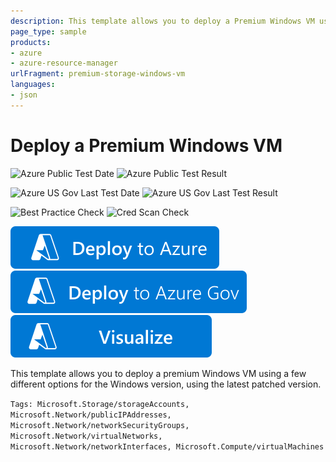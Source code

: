 ```yaml
---
description: This template allows you to deploy a Premium Windows VM using a few different options for the Windows version, using the latest patched version.
page_type: sample
products:
- azure
- azure-resource-manager
urlFragment: premium-storage-windows-vm
languages:
- json
---
```

# Deploy a Premium Windows VM

![Azure Public Test Date](https://azurequickstartsservice.blob.core.windows.net/badges/quickstarts/microsoft.compute/premium-storage-windows-vm/PublicLastTestDate.svg)
![Azure Public Test Result](https://azurequickstartsservice.blob.core.windows.net/badges/quickstarts/microsoft.compute/premium-storage-windows-vm/PublicDeployment.svg)

![Azure US Gov Last Test Date](https://azurequickstartsservice.blob.core.windows.net/badges/quickstarts/microsoft.compute/premium-storage-windows-vm/FairfaxLastTestDate.svg)
![Azure US Gov Last Test Result](https://azurequickstartsservice.blob.core.windows.net/badges/quickstarts/microsoft.compute/premium-storage-windows-vm/FairfaxDeployment.svg)

![Best Practice Check](https://azurequickstartsservice.blob.core.windows.net/badges/quickstarts/microsoft.compute/premium-storage-windows-vm/BestPracticeResult.svg)
![Cred Scan Check](https://azurequickstartsservice.blob.core.windows.net/badges/quickstarts/microsoft.compute/premium-storage-windows-vm/CredScanResult.svg)

[![Deploy To Azure](https://raw.githubusercontent.com/Azure/azure-quickstart-templates/master/1-CONTRIBUTION-GUIDE/images/deploytoazure.svg?sanitize=true)](https://portal.azure.com/#create/Microsoft.Template/uri/https%3A%2F%2Fraw.githubusercontent.com%2FAzure%2Fazure-quickstart-templates%2Fmaster%2Fquickstarts%2Fmicrosoft.compute%2Fpremium-storage-windows-vm%2Fazuredeploy.json)
[![Deploy To Azure US Gov](https://raw.githubusercontent.com/Azure/azure-quickstart-templates/master/1-CONTRIBUTION-GUIDE/images/deploytoazuregov.svg?sanitize=true)](https://portal.azure.us/#create/Microsoft.Template/uri/https%3A%2F%2Fraw.githubusercontent.com%2FAzure%2Fazure-quickstart-templates%2Fmaster%2Fquickstarts%2Fmicrosoft.compute%2Fpremium-storage-windows-vm%2Fazuredeploy.json)
[![Visualize](https://raw.githubusercontent.com/Azure/azure-quickstart-templates/master/1-CONTRIBUTION-GUIDE/images/visualizebutton.svg?sanitize=true)](http://armviz.io/#/?load=https%3A%2F%2Fraw.githubusercontent.com%2FAzure%2Fazure-quickstart-templates%2Fmaster%2Fquickstarts%2Fmicrosoft.compute%2Fpremium-storage-windows-vm%2Fazuredeploy.json)

This template allows you to deploy a premium Windows VM using a few different options for the Windows version, using the latest patched version.

`Tags: Microsoft.Storage/storageAccounts, Microsoft.Network/publicIPAddresses, Microsoft.Network/networkSecurityGroups, Microsoft.Network/virtualNetworks, Microsoft.Network/networkInterfaces, Microsoft.Compute/virtualMachines`
